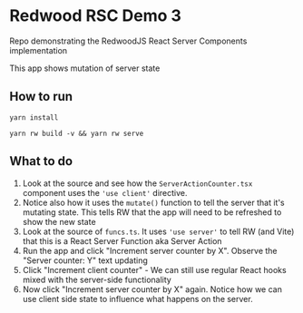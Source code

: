 # Redwood RSC Demo 3

Repo demonstrating the RedwoodJS React Server Components implementation

This app shows mutation of server state

## How to run

`yarn install`

`yarn rw build -v && yarn rw serve`

## What to do

1. Look at the source and see how the `ServerActionCounter.tsx` component uses
   the `'use client'` directive.
2. Notice also how it uses the `mutate()` function to tell the server that it's
   mutating state. This tells RW that the app will need to be refreshed to show
   the new state
3. Look at the source of `funcs.ts`. It uses `'use server'` to tell RW (and
   Vite) that this is a React Server Function aka Server Action
4. Run the app and click "Increment server counter by X". Observe the "Server
   counter: Y" text updating
5. Click "Increment client counter" - We can still use regular React hooks
   mixed with the server-side functionality
6. Now click "Increment server counter by X" again. Notice how we can use
   client side state to influence what happens on the server.
